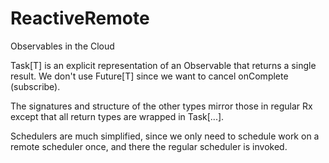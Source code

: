 ReactiveRemote
==============

Observables in the Cloud

Task[T] is an explicit representation of an Observable that returns a single result.
We don't use Future[T] since we want to cancel onComplete (subscribe).

The signatures and structure of the other types mirror those in regular Rx
except that all return types are wrapped in Task[...].

Schedulers are much simplified, since we only need to schedule
work on a remote scheduler once, and there the regular scheduler is invoked.
